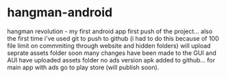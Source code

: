 # hangman-android
hangman revolution - my first android app
first push of the project... also the first time i've used git to push to github (i had to do this because of 100 file limit on commmiting through website and hidden folders)
will upload seprate assets folder soon
many changes have been made to the GUI and AUI
have uploaded assets folder
no ads version apk added to github... for main app with ads go to play store (will publish soon).
